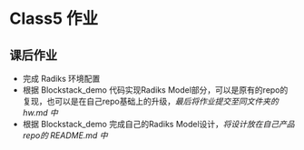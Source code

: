 # Class5 作业

## 课后作业

- 完成 Radiks 环境配置
- 根据 Blockstack_demo 代码实现Radiks Model部分，可以是原有的repo的复现，也可以是在自己repo基础上的升级，*最后将作业提交至同文件夹的 hw.md 中*
- 根据 Blockstack_demo 完成自己的Radiks Model设计，*将设计放在自己产品repo的 README.md 中*
